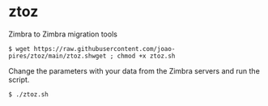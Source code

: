 # ztoz
Zimbra to Zimbra migration tools

```
$ wget https://raw.githubusercontent.com/joao-pires/ztoz/main/ztoz.shwget ; chmod +x ztoz.sh
```
Change the parameters with your data from the Zimbra servers and run the script.
```
$ ./ztoz.sh
```
